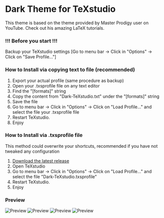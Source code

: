# Dark Theme for TeXstudio

This theme is based on the theme provided by Master Prodigy user on YouTube.
Check out his amazing LaTeX tutorials.

### !!! Before you start !!! 
Backup your TeXstudio settings [Go to menu bar -> Click in "Options"  -> Click on "Save Profile..."]

### How to Install via copying text to file (recommended)

1. Export your actual profile (same procedure as backup)
2. Open your .txsprofile file on any text editor
3. Find the "[formats]" string
4. Copy the content from "Dark-TeXstudio.txt" under the "[formats]" string
5. Save the file
3. Go to menu bar -> Click in "Options"  -> Click on "Load Profile..." and select the file your .txsprofile file
6. Restart TeXstudio.
7. Enjoy

### How to Install via .txsprofile file

This method could overwrite your shortcuts, recommended if you have not tweaked any configuration

1. [Download the latest release]()
2. Open TeXstudio
3. Go to menu bar -> Click in "Options"  -> Click on "Load Profile..." and select the file "Dark-TeXstudio.txsprofile"
4. Restart TeXstudio.
5. Enjoy

### Preview

![Preview](https://raw.github.com/hasecilu/Dark-TeXstudio/master/images/Figure.png)
![Preview](https://raw.github.com/hasecilu/Dark-TeXstudio/master/images/Maths.png)
![Preview](https://raw.github.com/hasecilu/Dark-TeXstudio/master/images/Table.png)
![Preview](https://raw.github.com/hasecilu/Dark-TeXstudio/master/images/Text.png)
